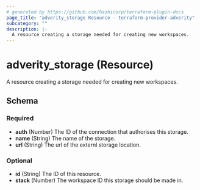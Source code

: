 ```yaml
---
# generated by https://github.com/hashicorp/terraform-plugin-docs
page_title: "adverity_storage Resource - terraform-provider-adverity"
subcategory: ""
description: |-
  A resource creating a storage needed for creating new workspaces.
---
```


# adverity_storage (Resource)

A resource creating a storage needed for creating new workspaces.



<!-- schema generated by tfplugindocs -->
## Schema

### Required

- **auth** (Number) The ID of the connection that authorises this storage.
- **name** (String) The name of the storage.
- **url** (String) The url of the externl storage location.

### Optional

- **id** (String) The ID of this resource.
- **stack** (Number) The workspace ID this storage should be made in.


